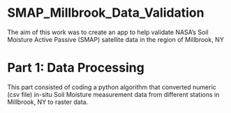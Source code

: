 # SMAP_Millbrook_Data_Validation
The aim of this work was to create an app to help validate NASA’s Soil Moisture Active Passive (SMAP) satellite data in the region of Millbrook, NY

# Part 1: Data Processing
This part consisted of coding a python algorithm that converted numeric (csv file) in-situ Soil Moisture measurement data from different stations in Millbrook, NY to raster data.
